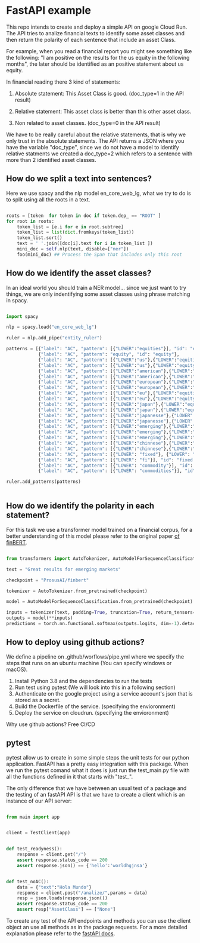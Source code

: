 # FastAPI example

This repo intends to create and deploy a simple API on google Cloud Run. The API tries to analize financial texts to identify some asset classes and then return the polarity of each sentence that include an asset Class.

For example, when you read a financial report you might see something like the following: "I am positive on the results for the us equity in the following months", the later should be identified as an positive statement about us equity.

In financial reading there 3 kind of statements:

1. Absolute statement: This Asset Class is good. (doc_type=1 in the API result)

2. Relative statement: This asset class is better than this other asset class.

3. Non related to asset classes. (doc_type=0 in the API result)

We have to be really careful about the relative statements, that is why we only trust in the absolute statements. The API returns a JSON where you have the variable "doc_type", since we do not have a model to identify relative statments we created a doc_type=2 which refers to a sentence with more than 2 identified asset classes.

## How do we split a text into sentences?

Here we use spacy and the nlp model en_core_web_lg, what we try to do is to split using all the roots in a text.

```python

roots = [token  for token in doc if token.dep_ == "ROOT" ]
for root in roots:
    token_list = [e.i for e in root.subtree]
    token_list = list(dict.fromkeys(token_list))
    token_list.sort()
    text = ' '.join([doc[i].text for i in token_list ])
    mini_doc = self.nlp(text, disable=["ner"])
    foo(mini_doc) ## Process the Span that includes only this root

```

## How do we identify the asset classes?

In an ideal world you should train a NER model... since we just want to try things, we are only indentifying some asset classes using phrase matching in spacy.

```python

import spacy

nlp = spacy.load("en_core_web_lg")

ruler = nlp.add_pipe("entity_ruler")

patterns = [{"label": "AC", "pattern": [{"LOWER":"equities"}], "id": "equity"},
            {"label": "AC", "pattern": "equity", "id": "equity"},
            {"label": "AC", "pattern": [{"LOWER":"us"},{"LOWER":"equities"}], "id": "us-equity"},
            {"label": "AC", "pattern": [{"LOWER":"us"},{"LOWER":"equity"}], "id": "us-equity"},
            {"label": "AC", "pattern": [{"LOWER":"american"},{"LOWER":"equities"}], "id": "us-equity"},
            {"label": "AC", "pattern": [{"LOWER":"american"},{"LOWER":"equity"}], "id": "us-equity"},
            {"label": "AC", "pattern": [{"LOWER":"european"},{"LOWER":"equities"}], "id": "eu-equity"},
            {"label": "AC", "pattern": [{"LOWER":"european"},{"LOWER":"equity"}], "id": "eu-equity"},
            {"label": "AC", "pattern": [{"LOWER":"eu"},{"LOWER":"equities"}], "id": "eu-equity"},
            {"label": "AC", "pattern": [{"LOWER":"eu"},{"LOWER":"equity"}], "id": "eu-equity"},
            {"label": "AC", "pattern": [{"LOWER":"japan"},{"LOWER":"equities"}], "id": "jp-equity"},
            {"label": "AC", "pattern": [{"LOWER":"japan"},{"LOWER":"equity"}], "id": "jp-equity"},
            {"label": "AC", "pattern": [{"LOWER":"japanesse"},{"LOWER":"equities"}], "id": "jp-equity"},
            {"label": "AC", "pattern": [{"LOWER":"japanesse"},{"LOWER":"equity"}], "id": "jp-equity"},
            {"label": "AC", "pattern": [{"LOWER":"emerging"},{"LOWER":"equities"}], "id": "emer-equity"},
            {"label": "AC", "pattern": [{"LOWER":"emerging"},{"LOWER":"equity"}], "id":"emer-equity"},
            {"label": "AC", "pattern": [{"LOWER":"emerging"},{"LOWER":"markets"}], "id": "emer-equity"},
            {"label": "AC", "pattern": [{"LOWER":"chinnese"},{"LOWER":"equity"}], "id":"china-equity"},
            {"label": "AC", "pattern": [{"LOWER":"chinnese"},{"LOWER":"equities"}], "id": "china-equity"},
            {"label": "AC", "pattern": [{"LOWER": "fixed"}, {"LOWER": "income"}], "id": "fixed'income"},
            {"label": "AC", "pattern": [{"LOWER": "fi"}], "id": "fixed'income"},
            {"label": "AC", "pattern": [{"LOWER": "commodity"}], "id": "commodity"},
            {"label": "AC", "pattern": [{"LOWER": "commodities"}], "id": "commodity"}]

ruler.add_patterns(patterns)
    

```

## How do we identify the polarity in each statement?

For this task we use a transformer model trained on a financial corpus, for a better understanding of this model please refer to the original paper [of finBERT](https://arxiv.org/abs/1908.10063).




```python 

from transformers import AutoTokenizer, AutoModelForSequenceClassification

text = "Great results for emerging markets"

checkpoint = "ProsusAI/finbert"

tokenizer = AutoTokenizer.from_pretrained(checkpoint)

model = AutoModelForSequenceClassification.from_pretrained(checkpoint)

inputs = tokenizer(text, padding=True, truncation=True, return_tensors="pt")
outputs = model(**inputs)
predictions = torch.nn.functional.softmax(outputs.logits, dim=-1).detach().numpy()[0]

```

## How to deploy using github actions?

We define a pipeline on .github/worflows/pipe.yml where we specify the steps that runs on an ubuntu machine (You can specify windows or macOS).

1. Install Python 3.8 and the dependencies to run the tests
2. Run test using pytest (We will look into this in a following section)
3. Authenticate on the google project using a service account's json that is stored as a secret.
4. Build the Dockerfile of the service. (specifying the envioronment)
5. Deploy the service on cloudrun. (specifying the envioronment)

Why use github actions? Free CI/CD

## pytest

pytest allow us to create in some simple steps the unit tests for our python application. FastAPI has a pretty easy integration with this package. When we run the pytest comand what it does is just run the test_main.py file with all the functions defined in it that starts with "test_".

The only difference that we have between an usual test of a package and the testing of an fastAPI API is that we have to create a client which is an instance of our API server:


```python 

from main import app


client = TestClient(app)


def test_readyness():
    response = client.get("/")
    assert response.status_code == 200
    assert response.json() == {'hello':'worldhgjnsa'}


def test_noAC():
    data = {"text":"Hola Mundo"}
    response = client.post("/analize/",params = data)
    resp = json.loads(response.json())
    assert response.status_code == 200
    assert resp["AssetClass"] == ["None"]

```

To create any test of the API endpoints and methods you can use the client object an use all methods as in the package requests. For a more detailed explanation please refer to the  [fastAPI docs](https://fastapi.tiangolo.com/tutorial/testing/).


